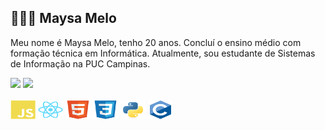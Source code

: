 ## 👩🏻‍💻 Maysa Melo

Meu nome é Maysa Melo, tenho 20 anos. Concluí o ensino médio com formação técnica em Informática. Atualmente, sou estudante de Sistemas de Informação na PUC Campinas.

<div>
  <img height="180em" src="https://github-readme-stats.vercel.app/api?username=maysa-melo&show_icons=true&theme=tokyonight&include_all_commits=true&count_private=true"/>
  <img height="180em" src="https://github-readme-stats.vercel.app/api/top-langs/?username=maysa-melo&layout=compact&langs_count=168&theme=tokyonight"/>
</div>

<div style="display: inline_block"><br>
  <img align="center" alt="Maysa-Js" height="30" width="40" title="JavaScript" src="https://raw.githubusercontent.com/devicons/devicon/master/icons/javascript/javascript-plain.svg">
  <img align="center" alt="Maysa-React" height="30" width="40" title="React" src="https://raw.githubusercontent.com/devicons/devicon/master/icons/react/react-original.svg">
  <img align="center" alt="Maysa-HTML" height="30" width="40" title="HTML" src="https://raw.githubusercontent.com/devicons/devicon/master/icons/html5/html5-original.svg">
  <img align="center" alt="Maysa-CSS" height="30" width="40" title="CSS" src="https://raw.githubusercontent.com/devicons/devicon/master/icons/css3/css3-original.svg">
  <img align="center" alt="Maysa-Python" height="30" width="40" title="Python" src="https://raw.githubusercontent.com/devicons/devicon/master/icons/python/python-original.svg">
  <img align="center" alt="Maysa-C" height="30" width="40" title="C" src="https://raw.githubusercontent.com/devicons/devicon/master/icons/c/c-original.svg">
</div>
  
##

<!--
<div> 
  <a href = "maysa.g.r.m@gmail.com"><img src="https://img.shields.io/badge/-Gmail-%23333?style=for-the-badge&logo=gmail&logoColor=white" target="_blank"></a>
  <a href="https://www.linkedin.com/in/maysa-melo/" target="_blank"><img src="https://img.shields.io/badge/-LinkedIn-%230077B5?style=for-the-badge&logo=linkedin&logoColor=white" target="_blank"></a> 
</div>
-->
